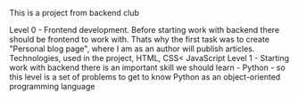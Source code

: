 This is a project from backend club

Level 0 - Frontend development. Before starting work with backend there should be frontend to work with. Thats why the first task was to create "Personal blog page", where I am as an author will publish articles. Technologies, used in the project, HTML, CSS< JavaScript
Level 1 - Starting work with backend there is an important skill we should learn - Python - so this level is a set of problems to get to know Python as an object-oriented programming language

